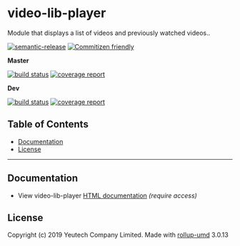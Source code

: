 # video-lib-player

Module that displays a list of videos and previously watched videos..

[![semantic-release](https://img.shields.io/badge/%20%20%F0%9F%93%A6%F0%9F%9A%80-semantic--release-e10079.svg)](https://github.com/semantic-release/semantic-release)
[![Commitizen friendly](https://img.shields.io/badge/commitizen-friendly-brightgreen.svg)](http://commitizen.github.io/cz-cli/)

**Master**

[![build status](https://github.com/santaclauze/video-lib-player/badges/master/build.svg)](https://github.com/santaclauze/video-lib-player/commits/master)
[![coverage report](https://github.com/santaclauze/video-lib-player/badges/master/coverage.svg)](https://github.com/santaclauze/video-lib-player/commits/master)

**Dev**

[![build status](https://github.com/santaclauze/video-lib-player/badges/dev/build.svg)](https://github.com/santaclauze/video-lib-player/commits/dev)
[![coverage report](https://github.com/santaclauze/video-lib-player/badges/dev/coverage.svg)](https://github.com/santaclauze/video-lib-player/commits/dev)


## Table of Contents

  - [Documentation](#documentation)
  - [License](#license)

---
  
## Documentation

  - View video-lib-player [HTML documentation](https://santaclauze.yeutech.com/video-lib-player) *(require access)*

## License

Copyright (c) 2019 Yeutech Company Limited. Made with [rollup-umd](https://module.kopaxgroup.com/dev-tools/rollup-umd/tags/v3.0.13) 3.0.13
